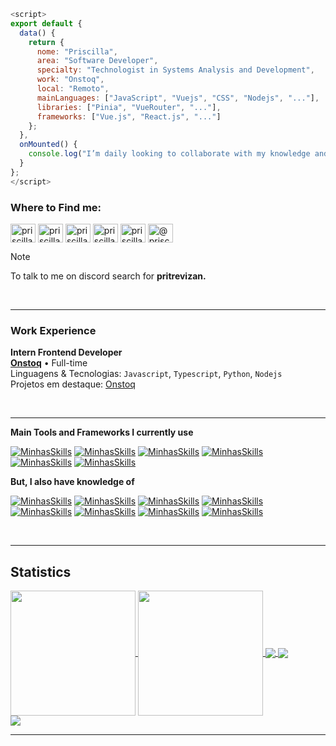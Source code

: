 ```js
<script>
export default {
  data() {
    return {
      nome: "Priscilla",
      area: "Software Developer",
      specialty: "Technologist in Systems Analysis and Development",
      work: "Onstoq",
      local: "Remoto",
      mainLanguages: ["JavaScript", "Vuejs", "CSS", "Nodejs", "..."],
      libraries: ["Pinia", "VueRouter", "..."],
      frameworks: ["Vue.js", "React.js", "..."]
    };
  },
  onMounted() {
    console.log("I’m daily looking to collaborate with my knowledge and I am willing to exchange ideas!");
  }
};
</script>
```
 

### Where to Find me:

<p align="left">
<a href="https://dev.to/priscillatrevizan" target="blank"><img align="center" src="https://raw.githubusercontent.com/rahuldkjain/github-profile-readme-generator/master/src/images/icons/Social/devto.svg" alt="priscillatrevizan" height="30" width="40" /></a>
<a href="https://linkedin.com/in/priscillatrevizan" target="blank"><img align="center" src="https://raw.githubusercontent.com/rahuldkjain/github-profile-readme-generator/master/src/images/icons/Social/linked-in-alt.svg" alt="priscillatrevizan" height="30" width="40" /></a>
<a href="https://stackoverflow.com/users/23203121/priscilla-trevizan" target="blank"><img align="center" src="https://raw.githubusercontent.com/rahuldkjain/github-profile-readme-generator/master/src/images/icons/Social/stack-overflow.svg" alt="priscillatrevizan" height="30" width="40" /></a>
<a href="https://instagram.com/priscillatrevizan" target="blank"><img align="center" src="https://raw.githubusercontent.com/rahuldkjain/github-profile-readme-generator/master/src/images/icons/Social/instagram.svg" alt="priscillatrevizan" height="30" width="40" /></a>
<a href="https://www.behance.net/priscillatrevizan" target="blank"><img align="center" src="https://raw.githubusercontent.com/rahuldkjain/github-profile-readme-generator/master/src/images/icons/Social/behance.svg" alt="priscillatrevizan" height="30" width="40" /></a>
<a href="https://medium.com/@priscillatrevizan" target="blank"><img align="center" src="https://raw.githubusercontent.com/rahuldkjain/github-profile-readme-generator/master/src/images/icons/Social/medium.svg" alt="@priscillatrevizan" height="30" width="40" /></a>
</p>

> [!NOTE]
> To talk to me on discord search for **pritrevizan.**

<br/>

---

### Work Experience

**Intern Frontend Developer** \
[**Onstoq**](https://www.onstoq.com/) • Full-time \
Linguagens & Tecnologias: `Javascript`, `Typescript`, `Python`, `Nodejs`\
Projetos em destaque: [Onstoq](https://www.onstoq.com/)

<br/>

---

**Main Tools and Frameworks I currently use** <br/>

[![MinhasSkills](https://skillicons.dev/icons?i=css)](https://skillicons.dev)
[![MinhasSkills](https://skillicons.dev/icons?i=js)](https://skillicons.dev)
[![MinhasSkills](https://skillicons.dev/icons?i=vue)](https://skillicons.dev)
[![MinhasSkills](https://skillicons.dev/icons?i=pinia)](https://skillicons.dev)
[![MinhasSkills](https://skillicons.dev/icons?i=tailwind)](https://skillicons.dev)
[![MinhasSkills](https://skillicons.dev/icons?i=nodejs)](https://skillicons.dev)

**But, I also have knowledge of** <br/>

[![MinhasSkills](https://skillicons.dev/icons?i=typescript)](https://skillicons.dev)
[![MinhasSkills](https://skillicons.dev/icons?i=bootstrap)](https://skillicons.dev)
[![MinhasSkills](https://skillicons.dev/icons?i=sass)](https://skillicons.dev)
[![MinhasSkills](https://skillicons.dev/icons?i=react)](https://skillicons.dev)
[![MinhasSkills](https://skillicons.dev/icons?i=python)](https://skillicons.dev)
[![MinhasSkills](https://skillicons.dev/icons?i=selenium)](https://skillicons.dev)
[![MinhasSkills](https://skillicons.dev/icons?i=ruby)](https://skillicons.dev)
[![MinhasSkills](https://skillicons.dev/icons?i=mongodb)](https://skillicons.dev)

<br/>

---

**Statistics**
---

<a href="https://github.com/anuraghazra/github-readme-stats">
  <img height=200 align="center" src="https://github-readme-stats.vercel.app/api?username=priscillatrevizan&theme=tokyonight" />
</a>
<a href="https://github.com/priscillatrevizan/API-Autentication">
  <img height=200 align="center" src="https://github-readme-stats.vercel.app/api/top-langs?username=priscillatrevizan&layout=compact&langs_count=8&card_width=320&theme=tokyonight" />
</a>

<a href="https://github.com/priscillatrevizan/API-Autentication">
  <img align="center" src="https://github-readme-stats.vercel.app/api/pin/?username=priscillatrevizan&repo=API-Autentication&theme=tokyonight" />
</a>
<a href="https://github.com/priscillatrevizan/ignite-lab-design-system">
  <img align="center" src="https://github-readme-stats.vercel.app/api/pin/?username=priscillatrevizan&repo=ignite-lab-design-system&theme=tokyonight" />
</a>


<br/>
<a href="https://github.com/priscillatrevizan/github-readme-stats">
<img align="center" src="https://img.shields.io/github/followers/priscillatrevizan?label=follow&style=social)"/>
</a>


---
<br/>
<!---
PriscillaTrevizan/PriscillaTrevizan is a ✨ special ✨ repository because its `README.md` (this file) appears on your GitHub profile.
You can click the Preview link to take a look at your changes.
--->

